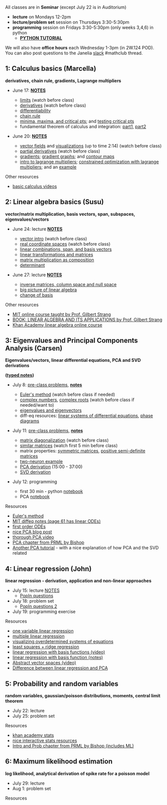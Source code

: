 All classes are in **Seminar** (except July 22 is in Auditorium)
- **lecture** on Mondays 12-2pm 
- **lecture/problem set** session on Thursdays 3:30-5:30pm
- **programming** session on Fridays 3:30-5:30pm (only weeks 3,4,6) in python
    - **[PYTHON TUTORIAL](https://github.com/JaneliaMLCourse/MathClub/blob/master/PythonInfo.md)**

We will also have **office hours** each Wednesday 1-3pm (in 2W.124 POD). You can also post questions to the Janelia [slack](https://research-scientists.slack.com/invite/enQtMzIyNjEzMDEzNzMyLWIzNDg2YjVjZjVmMjM1ZjU1NGQxMTcyZjdkMTJjYTBmMDc5YTVmZWVhZGY1ZGIzMGI1MDkwNjNiYjU4YzVjOTc?x=x-315810382389-323086614882) #mathclub thread.

## 1: Calculus basics (Marcella)

**derivatives, chain rule, gradients, Lagrange multipliers**

- June 17: **[NOTES](week1_calc/CalcLectureNotes_1.pdf)**
    - [limits](https://www.khanacademy.org/math/ap-calculus-ab/ab-limits-new/ab-limits-optional/v/limit-intuition-review) (watch before class)
    - [derivatives](https://www.khanacademy.org/math/calculus-1/cs1-derivatives-definition-and-basic-rules/cs1-derivative-definition/v/calculus-derivatives-1-new-hd-version) (watch before class)
    - [differentiability](https://www.khanacademy.org/math/calculus-1/cs1-derivatives-definition-and-basic-rules/cs1-differentiability/v/differentiability)
    - [chain rule](https://www.khanacademy.org/math/calculus-1/cs1-derivatives-chain-rule-and-other-advanced-topics/cs1-chain-rule/v/chain-rule-introduction)
    - [minima, maxima, and critical pts](https://www.khanacademy.org/math/ap-calculus-ab/ab-diff-analytical-applications-new/ab-5-2/v/minima-maxima-and-critical-points); and [testing critical pts](https://www.khanacademy.org/math/ap-calculus-ab/ab-diff-analytical-applications-new/ab-5-4/v/testing-critical-points-for-local-extrema)
    - fundamental theorem of calculus and integration: [part1](https://www.khanacademy.org/math/ap-calculus-ab/ab-integration-new/ab-6-4/v/fundamental-theorem-of-calculus), [part2](https://www.khanacademy.org/math/ap-calculus-ab/ab-integration-new/ab-6-7/v/connecting-the-first-and-second-fundamental-theorems-of-calculus)
    
- June 20: **[NOTES](week1_calc/CalcLectureNotes_2.pdf)**
    - [vector fields](https://www.khanacademy.org/math/multivariable-calculus/thinking-about-multivariable-function/visualizing-vector-valued-functions/v/vector-fields-introduction) and [visualizations](https://www.khanacademy.org/math/multivariable-calculus/thinking-about-multivariable-function/visualizing-vector-valued-functions/v/fluid-flow-and-vector-fields) (up to time 2:14) (watch before class)
    - [partial derivatives](https://www.khanacademy.org/math/multivariable-calculus/multivariable-derivatives/partial-derivatives/v/partial-derivatives-introduction) (watch before class)
    - [gradients](https://www.khanacademy.org/math/multivariable-calculus/multivariable-derivatives/gradient-and-directional-derivatives/v/gradient); [gradient graphs](https://www.khanacademy.org/math/multivariable-calculus/multivariable-derivatives/gradient-and-directional-derivatives/v/gradient-and-graphs); and [contour maps](https://www.khanacademy.org/math/multivariable-calculus/multivariable-derivatives/gradient-and-directional-derivatives/v/gradient-and-contour-maps)
    - [intro to lagrange multipliers](https://www.khanacademy.org/math/multivariable-calculus/applications-of-multivariable-derivatives/lagrange-multipliers-and-constrained-optimization/v/constrained-optimization-introduction); [constrained optimization with lagrange multipliers](https://www.khanacademy.org/math/multivariable-calculus/applications-of-multivariable-derivatives/lagrange-multipliers-and-constrained-optimization/v/lagrange-multipliers-using-tangency-to-solve-constrained-optimization); and an [example](https://www.khanacademy.org/math/multivariable-calculus/applications-of-multivariable-derivatives/lagrange-multipliers-and-constrained-optimization/v/finishing-the-intro-lagrange-multiplier-example)

Other resources
- [basic calculus videos](https://www.youtube.com/user/patrickJMT)


## 2: Linear algebra basics (Susu)

**vector/matrix multiplication, basis vectors, span, subspaces, eigenvalues/vectors**

- June 24: lecture **[NOTES](week2_linalg/LinearAlgebraLectureNote1_git.pdf)**

    - [vector intro](https://www.khanacademy.org/math/linear-algebra/vectors-and-spaces/vectors/v/vector-introduction-linear-algebra) (watch before class)
    - [real coordinate spaces](https://www.khanacademy.org/math/linear-algebra/vectors-and-spaces/vectors/v/real-coordinate-spaces) (watch before class)
    - [linear combinations, span, and basis vectors](https://www.youtube.com/watch?v=k7RM-ot2NWY)
    - [linear transformations and matrices](https://www.youtube.com/watch?v=kYB8IZa5AuE)
    - [matrix multiplication as composition](https://www.youtube.com/watch?v=XkY2DOUCWMU)
    - [determinant](https://www.youtube.com/watch?v=Ip3X9LOh2dk)

- June 27: lecture **[NOTES](week2_linalg/LinearAlgebraLectureNote2_git.pdf)**

    - [inverse matrices, column space and null space](https://www.youtube.com/watch?v=uQhTuRlWMxw)
    - [big picture of linear algebra](https://www.youtube.com/watch?v=ggWYkes-n6E)
    - [change of basis](https://www.youtube.com/watch?v=P2LTAUO1TdA)
       
Other resources
- [MIT online course taught by Prof. Gilbert Strang](https://ocw.mit.edu/courses/mathematics/18-06-linear-algebra-spring-2010/)
- [BOOK: LINEAR ALGEBRA AND ITS APPLICATIONS by Prof. Gilbert Strang](http://www.math.hcmus.edu.vn/~bxthang/Linear%20algebra%20and%20its%20applications.pdf)
- [Khan Academy linear algebra online course](https://www.khanacademy.org/math/linear-algebra)

## 3: Eigenvalues and Principal Components Analysis (Carsen)

**Eigenvalues/vectors, linear differential equations, PCA and SVD derivations**

**([typed notes](week3_pca/eigen_pca_tex.pdf))**

- July 8: [pre-class problems](week3_pca/math_probs_0708.pdf), **[notes](week3_pca/eigen_notes.pdf)**
    - [Euler's method](https://www.youtube.com/watch?v=q87L9R9v274) (watch before class if needed)
    - [complex numbers](https://www.youtube.com/watch?v=ysVcAYo7UPI&list=PLXSlB4yMaoJtM2gG5Mas5mMjwX_B51vsB), [complex roots](https://www.youtube.com/watch?v=N0Y8ia57C24) (watch before class if needed/want to)
    - [eigenvalues and eigenvectors](https://www.youtube.com/watch?v=PFDu9oVAE-g)
    - diff-eq resources: [linear systems of differential equations](https://www.youtube.com/watch?v=iVlHPDER0FA&list=PL9peWTxCcrBJ0ntGY4VMLYnnDJGuXHDAD&index=42), [phase diagrams](https://www.youtube.com/watch?v=e3FfmXtkppM)
    
- July 11:  [pre-class problems](week3_pca/math_probs_0711.pdf), **[notes](week3_pca/pca_notes.pdf)**
    - [matrix diagonalization](https://www.youtube.com/watch?v=U8R54zOTVLw&list=PL9peWTxCcrBJ0ntGY4VMLYnnDJGuXHDAD&index=40) (watch before class)
    - [similar matrices](https://www.youtube.com/watch?v=LKMGo8G7-vk&list=PL9peWTxCcrBJ0ntGY4VMLYnnDJGuXHDAD&index=44) (watch first 5 min before class) 
    - matrix properties: [symmetric matrices](https://www.youtube.com/watch?v=ZTNniGvY5IQ&list=PL9peWTxCcrBJ0ntGY4VMLYnnDJGuXHDAD&index=45), [positive semi-definite matrices](https://www.youtube.com/watch?v=ojUQk_GNQbQ&list=PL9peWTxCcrBJ0ntGY4VMLYnnDJGuXHDAD&index=47)
    - [two-neuron example](week3_pca/PCAEX.png)
    - [PCA derivation](https://www.youtube.com/watch?v=L-pQtGm3VS8) (15:00 - 37:00)
    - [SVD derivation](https://www.youtube.com/watch?v=mBcLRGuAFUk)
- July 12: programming
    - first 30 min - python [notebook](https://github.com/JaneliaMLCourse/MathClub/blob/master/week3_pca/python_tutorial.ipynb)
    - PCA [notebook](https://github.com/JaneliaMLCourse/MathClub/blob/master/week3_pca/pca_tutorial.ipynb)

Resources
- [Euler's method](https://www.intmath.com/differential-equations/11-eulers-method-des.php)
- [MIT diffeq notes (page 61 has linear ODEs)](https://math.mit.edu/~jorloff/suppnotes/suppnotes03/1803SupplementaryNotes_full.pdf)
- [first order ODEs](http://www-math.mit.edu/~gs/dela/dela_1-1.pdf)
- [nice PCA blog post](http://alexhwilliams.info/itsneuronalblog/2016/03/27/pca/)
- [thorough PCA video](https://www.youtube.com/watch?v=FgakZw6K1QQ)
- [PCA chapter from PRML by Bishop](week3_pca/bishop_ch12.pdf)
- [Another PCA tutorial](https://www.cs.cmu.edu/~elaw/papers/pca.pdf) - with a nice explanation of how PCA and the SVD related

## 4: Linear regression (John)

**linear regression - derivation, application and non-linear approaches**

- July 15: lecture [NOTES](week4_linreg/week4_linreg.pdf)
  - [PopIn questions](http://popin.it/2pw1yq)
- July 18: problem set
  - [PopIn questions 2](http://popin.it/wnfqzz)
- July 19: programming exercise

Resources
- [one variable linear regression](https://youtu.be/wT3Y2K-fxXw)
- [multiple linear regression](https://www.youtube.com/watch?v=5tCSR5L4nWI)
- [visualizing overdetermined systems of equations](https://www.youtube.com/watch?v=H7DTlXh7z30)
- [least squares + ridge regression](https://ocw.mit.edu/courses/mathematics/18-086-mathematical-methods-for-engineers-ii-spring-2006/video-lectures/lecture-21-optimization-with-constraints/)
- [linear regression with basis functions (video)](https://www.youtube.com/watch?v=rVviNyIR-fI)
- [linear regression with basis function (notes)](http://www.cs.columbia.edu/~jebara/4771/tutorials/regression.pdf)
- [Abstract vector spaces (video)](https://www.youtube.com/watch?v=TgKwz5Ikpc8)
- [Difference between linear regression and PCA](https://shankarmsy.github.io/posts/pca-vs-lr.html)

## 5: Probability and random variables

**random variables, gaussian/poisson distributions, moments, central limit theorem**

- July 22: lecture
- July 25: problem set

Resources
- [khan academy stats](https://www.youtube.com/playlist?list=PLC58778F28211FA19)
- [nice interactive stats resources](https://www4.stat.ncsu.edu/~post/teaching.html)
- [Intro and Prob chapter from PRML by Bishop (includes ML)](week5_prob/bishop_ch1-2.pdf)

## 6: Maximum likelihood estimation

**log likelihood, analytical derivation of spike rate for a poisson model**

- July 29: lecture
- Aug 1: problem set

Resources
